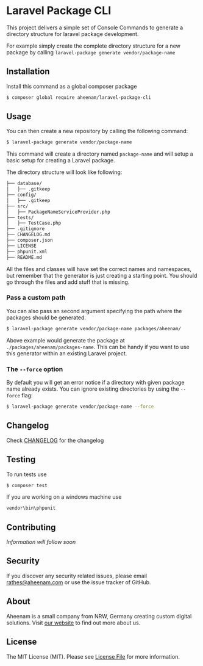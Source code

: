 Laravel Package CLI
===

This project delivers a simple set of Console Commands to generate a directory structure for laravel package development.

For example simply create the complete directory structure for a new package by calling `laravel-package generate vendor/package-name`

Installation
---
Install this command as a global composer package

```bash
$ composer global require aheenam/laravel-package-cli
```

Usage
---

You can then create a new repository by calling the following command:

```bash
$ laravel-package generate vendor/package-name
```

This command will create a directory named `package-name` and will setup a basic setup for creating a Laravel package.

The directory structure will look like following:

```bash
├── database/
│   ├── .gitkeep
├── config/
│   ├── .gitkeep
├── src/
│   ├── PackageNameServiceProvider.php
├── tests/
│   ├── TestCase.php
├── .gitignore
├── CHANGELOG.md
├── composer.json
├── LICENSE
├── phpunit.xml
├── README.md

```

All the files and classes will have set the correct names and namespaces, but remember that the generator is just creating a starting point. You should go through the files and add stuff that is missing.

### Pass a custom path

You can also pass an second argument specifying the path where the packages should be generated.

```bash
$ laravel-package generate vendor/package-name packages/aheenam/
```

Above example would generate the package at `./packages/aheenam/packages-name`. This can be handy if you want to use this generator within an existing Laravel project.

### The `--force` option

By default you will get an error notice if a directory with given package name already exists. You can ignore existing directories by using the `--force` flag:

```bash
$ laravel-package generate vendor/package-name --force
```

Changelog
---
Check [CHANGELOG](CHANGELOG.md) for the changelog

Testing
---
To run tests use

```bash
$ composer test
```

If you are working on a windows machine use

```bash
vendor\bin\phpunit
```

Contributing
---
*Information will follow soon*


Security
---
If you discover any security related issues, please email rathes@aheenam.com or use the issue tracker of GitHub.

About
---
Aheenam is a small company from NRW, Germany creating custom digital solutions. Visit [our website](https://aheenam.com) to find out more about us.

License
---
The MIT License (MIT). Please see [License File](https://github.com/Aheenam/laravel-translatable/blob/master/LICENSE)
for more information.